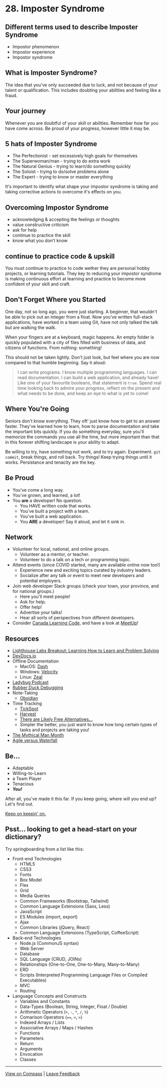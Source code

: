 # 28. Imposter Syndrome

## Different terms used to describe Imposter Syndrome

- Impostor phenomenon
- Impostor experience
- Impostor syndrome

## What is Imposter Syndrome?

The idea that you’ve only succeeded due to luck, and not because of your talent or qualification. This includes doubting your abilities and feeling like a fraud.

## Your journey

Whenever you are doubtful of your skill or abilities. Remember how far you have come across. Be proud of your progress, however little it may be.

## 5 hats of Imposter Syndrome

- The Perfectionist - set excessively high goals for themselves
- The Superwoman/man - trying to do extra work
- The Natural Genius - trying to learn/do something quickly
- The Soloist - trying to do/solve problems alone
- The Expert - trying to know or master everything

It's important to identify what shape your impostor syndrome is taking and taking corrective actions to overcome it's effects on you.

## Overcoming Impostor Syndrome

- acknowledging & accepting the feelings or thoughts
- value constructive criticism
- ask for help
- continue to practice the skill
- know what you don’t know

## continue to practice code & upskill

You must continue to practice to code wether they are personal hobby projects, or learning tutorials. They key to reducing your impostor syndrome is making continuous effort at learning and practice to become more confident of your skill and craft.

## Don't Forget Where you Started

One day, not so long ago, you were just starting. A beginner, that wouldn't be able to pick out an integer from a float. Now you've written full-stack applications, have worked in a team using Git, have not only talked the talk but are walking the walk.

When your fingers are at a keyboard, magic happens. An empty folder is quickly populated with a city of files filled with business of data, and citizens of functions. From nothing: something!

This should not be taken lightly. Don't just look, but feel where you are now compared to that humble beginning. Say it aloud:

> I can write programs. I know multiple programming languages. I can read documentation. I can build a web application, and already have!
Like one of your favourite booleans, that statement is `true`.
Spend real time looking back to admire your progress, reflect on the present and what needs to be done, and keep an eye to what is yet to come!

## Where You're Going

Seniors don't know everything. They oft' just know how to get to an answer faster. They've learned how to learn, how to parse documentation and take the important bits quickly. If you do something everyday, sure you'll memorize the commands you use all the time, but more important than that in this forever shifting landscape is your ability to adapt.

Be willing to try, have something not work, and to try again. Experiment. `git commit`, break things, and roll back. Try things! Keep trying things until it works. Persistance and tenacity are the key.

## Be Proud

- You've come a long way.
- You've grown, and learned, a lot!
- You **are** a developer! No question.
   - You HAVE written code that works.
   - You've built a project with a team.
   - You've built a web application.
   - You **ARE** a developer! Say it aloud, and let it sink in.

## Network

- Volunteer for local, national, and online groups.
   - Volunteer as a mentor, or teacher.
   - Volunteer to do a talk on a tech or programming topic.
- Attend events (since COVID started, many are available online now too!)
   - Experience new and exciting topics curated by industry leaders.
   - Socialize after any talk or event to meet new developers and potential employers.
- Join web developer Slack groups (check your town, your province, and for national groups.)
   - Here you'll meet people!
   - Ask for help.
   - Offer help!
   - Advertise your talks!
   - Hear all sorts of perspectives from different developers.
- Consider [Canada Learning Code](https://mandrillapp.com/track/click/30244704/www.canadalearningcode.ca?p=eyJzIjoiU0ZGa0ZhMS0wNmNxZTRMRWtQb3BNS3pUX2xBIiwidiI6MSwicCI6IntcInVcIjozMDI0NDcwNCxcInZcIjoxLFwidXJsXCI6XCJodHRwczpcXFwvXFxcL3d3dy5jYW5hZGFsZWFybmluZ2NvZGUuY2FcXFwvdm9sdW50ZWVyXFxcL1wiLFwiaWRcIjpcIjhlNTRjYzljOTAwNzQ2ZTc4MzQ3YjUxYWMxOTU4MDBiXCIsXCJ1cmxfaWRzXCI6W1wiM2I5OTQ5ZmZiYTI2MTI1N2FkYjZlY2RiMzdkOGNlN2Q0NWM3ODJjMVwiXX0ifQ), and have a look at [MeetUp](https://mandrillapp.com/track/click/30244704/www.meetup.com?p=eyJzIjoiYlZsVWZUdm44YmhJaHhONW1XRGVSUFFtdzJjIiwidiI6MSwicCI6IntcInVcIjozMDI0NDcwNCxcInZcIjoxLFwidXJsXCI6XCJodHRwczpcXFwvXFxcL3d3dy5tZWV0dXAuY29tXFxcL2ZpbmRcXFwvP2tleXdvcmRzPXdlYiUyMGRldmVsb3BtZW50JnNvdXJjZT1FVkVOVFNcIixcImlkXCI6XCI4ZTU0Y2M5YzkwMDc0NmU3ODM0N2I1MWFjMTk1ODAwYlwiLFwidXJsX2lkc1wiOltcImFlODFiYTdlYjNhMzZkN2RmYmZhN2JkMzUyZTI4NjcyMmFkN2M3YzdcIl19In0)!

## Resources

- [Lighthouse Labs Breakout: Learning How to Learn and Problem Solving](https://mandrillapp.com/track/click/30244704/github.com?p=eyJzIjoiWGM3eHZQZWR2Y253Nzg5cmpUZW5PeVBQNl9jIiwidiI6MSwicCI6IntcInVcIjozMDI0NDcwNCxcInZcIjoxLFwidXJsXCI6XCJodHRwczpcXFwvXFxcL2dpdGh1Yi5jb21cXFwvV2FycmVuVWhyaWNoXFxcL2xpZ2h0aG91c2UtbGFicy1sZWFybmluZy1ob3ctdG8tbGVhcm4tYW5kLXByb2JsZW0tc29sdmluZy1icmVha291dFxcXC90cmVlXFxcLzIwMjIuMTIuMTMtd2ViLWZsZXgtYWxsLWNvaG9ydHNcIixcImlkXCI6XCI4ZTU0Y2M5YzkwMDc0NmU3ODM0N2I1MWFjMTk1ODAwYlwiLFwidXJsX2lkc1wiOltcImM2NWMzM2RmNTlkYzU5ZjA5ZTE0N2I4MWFkMzI5ODc0NjNmZmYwYTlcIl19In0)
- [DevDocs.io](https://mandrillapp.com/track/click/30244704/devdocs.io?p=eyJzIjoiN1hzc0dmQ1ZYd2pvbmt1N1pkUHJaMHNnc2cwIiwidiI6MSwicCI6IntcInVcIjozMDI0NDcwNCxcInZcIjoxLFwidXJsXCI6XCJodHRwczpcXFwvXFxcL2RldmRvY3MuaW9cXFwvXCIsXCJpZFwiOlwiOGU1NGNjOWM5MDA3NDZlNzgzNDdiNTFhYzE5NTgwMGJcIixcInVybF9pZHNcIjpbXCI3Mzg5YmYzOGQxZTAzM2EwNmQ3OTg1ODZkYzNiYzQwOGZmZmMxY2Y0XCJdfSJ9)
- Offline Documentation
   - MacOS: [Dash](https://mandrillapp.com/track/click/30244704/kapeli.com?p=eyJzIjoiRGM2eWRTTzRNME1RdWJ6a2FyZUxTWTVOd0tFIiwidiI6MSwicCI6IntcInVcIjozMDI0NDcwNCxcInZcIjoxLFwidXJsXCI6XCJodHRwczpcXFwvXFxcL2thcGVsaS5jb21cXFwvZGFzaFwiLFwiaWRcIjpcIjhlNTRjYzljOTAwNzQ2ZTc4MzQ3YjUxYWMxOTU4MDBiXCIsXCJ1cmxfaWRzXCI6W1wiZWQ4NTBjOTllYzEzMmY1YmZjNjZhN2U1ODc5OWIxY2FiNDEzOWYzNVwiXX0ifQ)
   - Windows: [Velocity](https://mandrillapp.com/track/click/30244704/velocity.silverlakesoftware.com?p=eyJzIjoiUDk0NWJFZFJzNDBwcWFyaEVjWVNJRnJSZWJjIiwidiI6MSwicCI6IntcInVcIjozMDI0NDcwNCxcInZcIjoxLFwidXJsXCI6XCJodHRwczpcXFwvXFxcL3ZlbG9jaXR5LnNpbHZlcmxha2Vzb2Z0d2FyZS5jb21cXFwvXCIsXCJpZFwiOlwiOGU1NGNjOWM5MDA3NDZlNzgzNDdiNTFhYzE5NTgwMGJcIixcInVybF9pZHNcIjpbXCI0MzNiNzFmZGRmZWM1NmUyMzNkODFjYTYwOWU5MzVkOTEyMDlhMDUxXCJdfSJ9)
   - Linux: [Zeal](https://mandrillapp.com/track/click/30244704/zealdocs.org?p=eyJzIjoiVjZDdmp2ekdoQ090czdNTkdlSmhxd3hNTW9vIiwidiI6MSwicCI6IntcInVcIjozMDI0NDcwNCxcInZcIjoxLFwidXJsXCI6XCJodHRwczpcXFwvXFxcL3plYWxkb2NzLm9yZ1xcXC9cIixcImlkXCI6XCI4ZTU0Y2M5YzkwMDc0NmU3ODM0N2I1MWFjMTk1ODAwYlwiLFwidXJsX2lkc1wiOltcImRkODcxY2E5ZTVjNGIwMTE0OTA2YzBiNDc2NjdkNzk0ZjFhZjIxNDhcIl19In0)
- [Ladybug Podcast](https://mandrillapp.com/track/click/30244704/www.ladybug.dev?p=eyJzIjoiejV5d3huME1HWXB3OGNxMTFNNE9vM1dfLWs4IiwidiI6MSwicCI6IntcInVcIjozMDI0NDcwNCxcInZcIjoxLFwidXJsXCI6XCJodHRwczpcXFwvXFxcL3d3dy5sYWR5YnVnLmRldlxcXC9cIixcImlkXCI6XCI4ZTU0Y2M5YzkwMDc0NmU3ODM0N2I1MWFjMTk1ODAwYlwiLFwidXJsX2lkc1wiOltcIjUzYmQ3OTFiZWY2NzJmMWU3NjA3NmNjYTg4YmIzNTNkMDVlNTNmZGVcIl19In0)
- [Rubber Duck Debugging](https://mandrillapp.com/track/click/30244704/rubberduckdebugging.com?p=eyJzIjoiUWVnam9zb2ZLNnltdklDSktJMzc0bTlIRWc4IiwidiI6MSwicCI6IntcInVcIjozMDI0NDcwNCxcInZcIjoxLFwidXJsXCI6XCJodHRwczpcXFwvXFxcL3J1YmJlcmR1Y2tkZWJ1Z2dpbmcuY29tXFxcL1wiLFwiaWRcIjpcIjhlNTRjYzljOTAwNzQ2ZTc4MzQ3YjUxYWMxOTU4MDBiXCIsXCJ1cmxfaWRzXCI6W1wiOTJkOGJjNmI3NDgzNjFhYjhhYWFlMjJlZThiNTEwYzkwYTA4NzI4NlwiXX0ifQ)
- Note-Taking
   - [Obsidian](https://mandrillapp.com/track/click/30244704/obsidian.md?p=eyJzIjoiLXJUcUZsdVkxdUVXZEZCLUVvRE1tMzFwNHBJIiwidiI6MSwicCI6IntcInVcIjozMDI0NDcwNCxcInZcIjoxLFwidXJsXCI6XCJodHRwczpcXFwvXFxcL29ic2lkaWFuLm1kXFxcL1wiLFwiaWRcIjpcIjhlNTRjYzljOTAwNzQ2ZTc4MzQ3YjUxYWMxOTU4MDBiXCIsXCJ1cmxfaWRzXCI6W1wiYTEyMTNmOTNlMWUzZTdkY2RiNzBmYTUxYjM1MmI3NmU0ZWNmZmM0MFwiXX0ifQ)
- Time Tracking
   - [TickSpot](https://mandrillapp.com/track/click/30244704/www.tickspot.com?p=eyJzIjoicUpVcTVIdGZnbDFGME9tMTM5bGRxSnlrZG5rIiwidiI6MSwicCI6IntcInVcIjozMDI0NDcwNCxcInZcIjoxLFwidXJsXCI6XCJodHRwczpcXFwvXFxcL3d3dy50aWNrc3BvdC5jb21cXFwvXCIsXCJpZFwiOlwiOGU1NGNjOWM5MDA3NDZlNzgzNDdiNTFhYzE5NTgwMGJcIixcInVybF9pZHNcIjpbXCJmMDI4NmU1MzNjMDNkZGI3ZTc1ZWFjZjExYTYyNTU4NjBmNzgxNGIxXCJdfSJ9)
   - [Harvest](https://mandrillapp.com/track/click/30244704/www.getharvest.com?p=eyJzIjoiZGlFbGJVUXFnTTJxanhzUnRKUHlGakpvWmtVIiwidiI6MSwicCI6IntcInVcIjozMDI0NDcwNCxcInZcIjoxLFwidXJsXCI6XCJodHRwczpcXFwvXFxcL3d3dy5nZXRoYXJ2ZXN0LmNvbVxcXC9cIixcImlkXCI6XCI4ZTU0Y2M5YzkwMDc0NmU3ODM0N2I1MWFjMTk1ODAwYlwiLFwidXJsX2lkc1wiOltcIjNjMzliN2E1ZGEwY2Y1ZTU3OTcwMDM2MzhlODQ1NmRmNzgwNGE2ZjVcIl19In0)
   - [There are Likely Free Alternatives...](https://mandrillapp.com/track/click/30244704/www.goodfirms.co?p=eyJzIjoiZWlOMnpGVTNlMElsM2hrWTFfLU1Sb1lFWkFzIiwidiI6MSwicCI6IntcInVcIjozMDI0NDcwNCxcInZcIjoxLFwidXJsXCI6XCJodHRwczpcXFwvXFxcL3d3dy5nb29kZmlybXMuY29cXFwvYmxvZ1xcXC83LXRvcC1mcmVlLWFuZC1vcGVuLXNvdXJjZS10aW1lLXRyYWNraW5nLXNvZnR3YXJlXCIsXCJpZFwiOlwiOGU1NGNjOWM5MDA3NDZlNzgzNDdiNTFhYzE5NTgwMGJcIixcInVybF9pZHNcIjpbXCI5MWY3ZGUxY2MyODE4NTVmMDEzYTUzYWI4Mzc2NjU1NDdjMDVmNjRhXCJdfSJ9)
   - Simpler the better, you just want to know how long certain types of tasks and projects are taking you!
- [The Mythical Man Month](https://mandrillapp.com/track/click/30244704/en.wikipedia.org?p=eyJzIjoiUHpUMGlvWmF1MG9lcjdTamZjWC1vU2xRZHVvIiwidiI6MSwicCI6IntcInVcIjozMDI0NDcwNCxcInZcIjoxLFwidXJsXCI6XCJodHRwczpcXFwvXFxcL2VuLndpa2lwZWRpYS5vcmdcXFwvd2lraVxcXC9UaGVfTXl0aGljYWxfTWFuLU1vbnRoXCIsXCJpZFwiOlwiOGU1NGNjOWM5MDA3NDZlNzgzNDdiNTFhYzE5NTgwMGJcIixcInVybF9pZHNcIjpbXCJmOTM5ZGFiYTM1N2NkZTA2NmI3Y2NmYmVhZTQ1MmVmYTJkODU5ZmRlXCJdfSJ9)
- [Agile versus Waterfall](https://mandrillapp.com/track/click/30244704/www.ibm.com?p=eyJzIjoiNkNSSF9GaFVvdDNLakNMamI4SDkycEhuMGJzIiwidiI6MSwicCI6IntcInVcIjozMDI0NDcwNCxcInZcIjoxLFwidXJsXCI6XCJodHRwczpcXFwvXFxcL3d3dy5pYm0uY29tXFxcL2Nsb3VkXFxcL2Jsb2dcXFwvYWdpbGUtdnMtd2F0ZXJmYWxsXCIsXCJpZFwiOlwiOGU1NGNjOWM5MDA3NDZlNzgzNDdiNTFhYzE5NTgwMGJcIixcInVybF9pZHNcIjpbXCJlM2E2OTRhMDU0NTU3YmIyNjEwOTA3MWZlMDE5NDc5MDM0MzJjODg3XCJdfSJ9)

## Be...

- Adaptable
- Willing-to-Learn
- a Team Player
- Tenacious
- ***You!***

After all, you've made it this far. If you keep going, where will you end up? Let's find out.

[Keep on keepin' on.](https://mandrillapp.com/track/click/30244704/www.youtube.com?p=eyJzIjoia0YwbHRCOGIta2Vzb2wwOWJ6NTdhb2JraHVZIiwidiI6MSwicCI6IntcInVcIjozMDI0NDcwNCxcInZcIjoxLFwidXJsXCI6XCJodHRwczpcXFwvXFxcL3d3dy55b3V0dWJlLmNvbVxcXC93YXRjaD92PUVKbG9UcjRvOFhZXCIsXCJpZFwiOlwiOGU1NGNjOWM5MDA3NDZlNzgzNDdiNTFhYzE5NTgwMGJcIixcInVybF9pZHNcIjpbXCI3NzRmNzQxMmQxYTM2OWQxYzA0YWIwYmI5NjQ2MTRjZDU1ZTdlMjk0XCJdfSJ9)

## Psst... looking to get a head-start on your dictionary?

Try springboarding from a list like this:

- Front-end Technologies
   - HTML5
   - CSS3
   - Fonts
   - Box Model
   - Flex
   - Grid
   - Media Queries
   - Common Frameworks (Bootstrap, Tailwind)
   - Common Language Extensions (Sass, Less)
   - JavaScript
   - ES Modules (import, export)
   - Ajax
   - Common Libraries (jQuery, React)
   - Common Language Extensions (TypeScript, CoffeeScript)
- Back-end Technologies
   - Node.js (CommonJS syntax)
   - Web Server
   - Database
   - SQL Language (CRUD, JOINs)
   - Relationships (One-to-One, One-to-Many, Many-to-Many)
   - ERD
   - Scripts (Interpreted Programming Language Files or Compiled Executables)
   - MVC
   - Routing
- Language Concepts and Constructs
   - Variables and Constants
   - Data-Types (Boolean, String, Integer, Float / Double)
   - Arithmetic Operators (`+`, `-`, `*`, `/`, `%`)
   - Comarison Operators (`==`, `<`, `>`)
   - Indexed Arrays / Lists
   - Associative Arrays / Maps / Hashes
   - Functions
   - Parameters
   - Return
   - Arguments
   - Envocation
   - Classes

---

[View on Compass](https://mandrillapp.com/track/click/30244704/flex-web.compass.lighthouselabs.ca?p=eyJzIjoiVFU1SDR1dFRmdHUwQWR0T0dvVFplOGVCNWMwIiwidiI6MSwicCI6IntcInVcIjozMDI0NDcwNCxcInZcIjoxLFwidXJsXCI6XCJodHRwczpcXFwvXFxcL2ZsZXgtd2ViLmNvbXBhc3MubGlnaHRob3VzZWxhYnMuY2FcXFwvYWN0aXZpdGllc1xcXC8xMzIzXFxcL2xlY3R1cmVzXFxcLzExOTBcIixcImlkXCI6XCI4ZTU0Y2M5YzkwMDc0NmU3ODM0N2I1MWFjMTk1ODAwYlwiLFwidXJsX2lkc1wiOltcImZiYWM3MTQ2MWU0ZDE3NDcyNjAwYWE3NWUxNmYwM2Y0NThjN2JkZmZcIl19In0) | [Leave Feedback](https://mandrillapp.com/track/click/30244704/flex-web.compass.lighthouselabs.ca?p=eyJzIjoiaFJHR0JoU0kwbzJMNERMVWtzVHJVN1hsZUlRIiwidiI6MSwicCI6IntcInVcIjozMDI0NDcwNCxcInZcIjoxLFwidXJsXCI6XCJodHRwczpcXFwvXFxcL2ZsZXgtd2ViLmNvbXBhc3MubGlnaHRob3VzZWxhYnMuY2FcXFwvZmVlZGJhY2tzXCIsXCJpZFwiOlwiOGU1NGNjOWM5MDA3NDZlNzgzNDdiNTFhYzE5NTgwMGJcIixcInVybF9pZHNcIjpbXCJlZDA4OTY2OTY5MzczNjFmNjZjOGQ5YzQxNjFmN2QyYTc2ZTFjMzJhXCJdfSJ9)

![open.gif](28.%20Imposter%20Syndrome.assets/open.gif)

